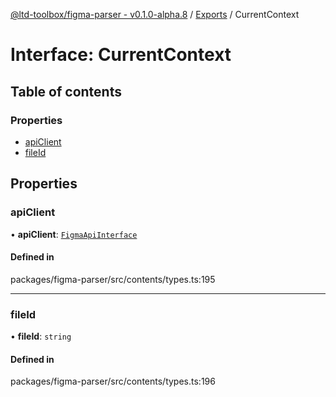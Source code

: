 [@ltd-toolbox/figma-parser - v0.1.0-alpha.8](../README.md) / [Exports](../modules.md) / CurrentContext

# Interface: CurrentContext

## Table of contents

### Properties

- [apiClient](CurrentContext.md#apiclient)
- [fileId](CurrentContext.md#fileid)

## Properties

### apiClient

• **apiClient**: [`FigmaApiInterface`](FigmaApiInterface.md)

#### Defined in

packages/figma-parser/src/contents/types.ts:195

___

### fileId

• **fileId**: `string`

#### Defined in

packages/figma-parser/src/contents/types.ts:196
